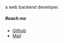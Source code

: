 a web backend developer.

##### Reach me

- [Github](https://github.com/novohit)
- [Mail](mailto:novohit.dev@gamil.com)
